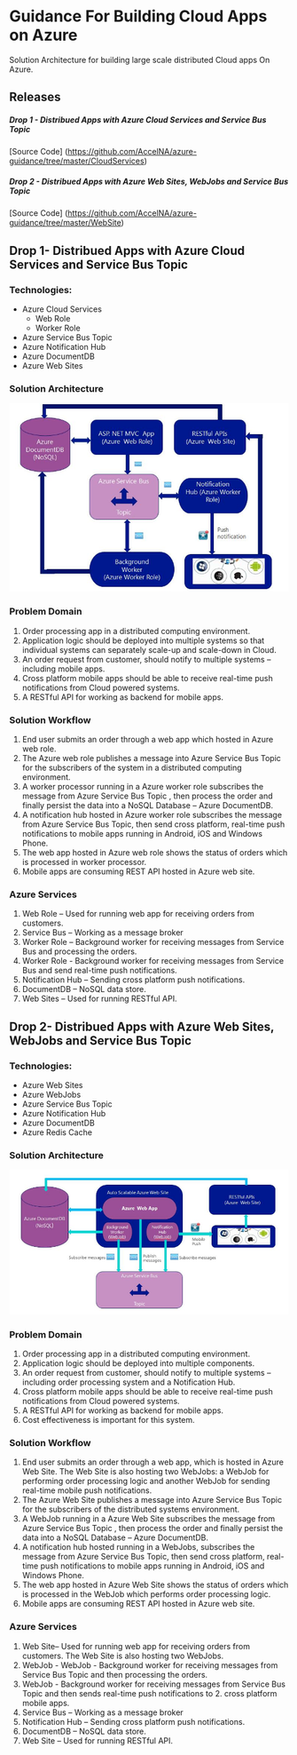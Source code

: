 # Guidance For Building Cloud Apps on Azure
Solution Architecture for building large scale distributed Cloud apps On Azure.

## Releases 

##### Drop 1 - Distribued Apps with Azure Cloud Services and Service Bus Topic

[Source Code] (https://github.com/AccelNA/azure-guidance/tree/master/CloudServices)
 
##### Drop 2 - Distribued Apps with Azure Web Sites, WebJobs and Service Bus Topic

[Source Code] (https://github.com/AccelNA/azure-guidance/tree/master/WebSite)

## Drop 1- Distribued Apps with Azure Cloud Services and Service Bus Topic

### Technologies:

* Azure Cloud Services
  * Web Role
  * Worker Role
* Azure Service Bus Topic
* Azure Notification Hub
* Azure DocumentDB
* Azure Web Sites

### Solution Architecture 

![alt tag](https://github.com/AccelNA/azure-guidance/blob/master/contents/azure-arch.JPG)

### Problem Domain
1. Order processing app in a distributed computing environment.
2. Application logic should be deployed into multiple systems so that individual systems can separately scale-up and scale-down in Cloud.
3. An order request from customer, should notify to multiple systems – including mobile apps.
4. Cross platform mobile apps should be able to receive real-time push notifications from Cloud powered systems. 
5. A RESTful API for working as backend for mobile apps.


### Solution Workflow

1. End user submits an order through a web app which hosted in Azure web role.
2. The Azure web role publishes a message into Azure Service Bus Topic for the subscribers of the system in a distributed computing environment.
3. A worker processor  running in a Azure worker role subscribes the message from Azure Service Bus Topic , then process the order and finally persist the data into a NoSQL Database – Azure DocumentDB.
4. A notification hub hosted in Azure worker role subscribes the message from Azure Service Bus Topic, then send cross platform, real-time push notifications to mobile apps running in Android, iOS and Windows Phone.
5. The web app hosted in Azure web role shows the status of orders which is processed in worker processor.
6. Mobile apps are consuming REST API hosted in Azure web site.

### Azure Services

1. Web Role – Used for running web app for receiving orders from customers.
2. Service Bus – Working as a message broker
3. Worker Role – Background worker for receiving messages from Service Bus and processing the orders.
4. Worker Role - Background worker for receiving messages from Service Bus and send real-time push notifications.
5. Notification Hub – Sending cross platform push notifications.
6. DocumentDB – NoSQL data store. 
7. Web Sites – Used for running RESTful API.

## Drop 2- Distribued Apps with Azure Web Sites, WebJobs and Service Bus Topic

### Technologies:

* Azure Web Sites
* Azure WebJobs
* Azure Service Bus Topic
* Azure Notification Hub
* Azure DocumentDB
* Azure Redis Cache


### Solution Architecture 

![alt tag](https://github.com/AccelNA/azure-guidance/blob/master/contents/azure-arch-webjobs.JPG)

### Problem Domain
1. Order processing app in a distributed computing environment.
2. Application logic should be deployed into multiple components.
3. An order request from customer, should notify to multiple systems – including order processing system and a Notification Hub.
4. Cross platform mobile apps should be able to receive real-time push notifications from Cloud powered systems. 
5. A RESTful API for working as backend for mobile apps.
6. Cost effectiveness is important for this system.


### Solution Workflow

1. End user submits an order through a web app, which is hosted in Azure Web Site. The Web Site is also hosting two WebJobs: a WebJob for performing order processing logic and another WebJob for sending real-time mobile push notifications.
2. The Azure Web Site publishes a message into Azure Service Bus Topic for the subscribers of the distributed systems environment.
3. A WebJob running in a Azure Web Site subscribes the message from Azure Service Bus Topic , then process the order and finally persist the data into a NoSQL Database – Azure DocumentDB.
4. A notification hub hosted running in a WebJobs, subscribes the message from Azure Service Bus Topic, then send cross platform, real-time push notifications to mobile apps running in Android, iOS and Windows Phone.
5. The web app hosted in Azure Web Site shows the status of orders which is processed in the WebJob which performs order processing logic.
6. Mobile apps are consuming REST API hosted in Azure web site.

### Azure Services

1. Web Site– Used for running web app for receiving orders from customers. The Web Site is also hosting two WebJobs.
2. WebJob -  WebJob - Background worker for receiving messages from Service Bus Topic and then processing the orders.
3. WebJob - Background worker for receiving messages from Service Bus Topic and then sends real-time push notifications to 2. cross platform mobile apps.
3. Service Bus – Working as a message broker
4. Notification Hub – Sending cross platform push notifications.
5. DocumentDB – NoSQL data store. 
6. Web Site – Used for running RESTful API.
